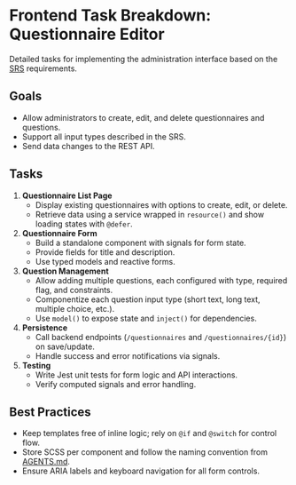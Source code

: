 # Frontend Task Breakdown: Questionnaire Editor

Detailed tasks for implementing the administration interface based on the [SRS](../srs.md) requirements.

## Goals
- Allow administrators to create, edit, and delete questionnaires and questions.
- Support all input types described in the SRS.
- Send data changes to the REST API.

## Tasks
1. **Questionnaire List Page**
   - Display existing questionnaires with options to create, edit, or delete.
   - Retrieve data using a service wrapped in `resource()` and show loading states with `@defer`.
2. **Questionnaire Form**
   - Build a standalone component with signals for form state.
   - Provide fields for title and description.
   - Use typed models and reactive forms.
3. **Question Management**
   - Allow adding multiple questions, each configured with type, required flag, and constraints.
   - Componentize each question input type (short text, long text, multiple choice, etc.).
   - Use `model()` to expose state and `inject()` for dependencies.
4. **Persistence**
   - Call backend endpoints (`/questionnaires` and `/questionnaires/{id}`) on save/update.
   - Handle success and error notifications via signals.
5. **Testing**
   - Write Jest unit tests for form logic and API interactions.
   - Verify computed signals and error handling.

## Best Practices
- Keep templates free of inline logic; rely on `@if` and `@switch` for control flow.
- Store SCSS per component and follow the naming convention from [AGENTS.md](../../AGENTS.md).
- Ensure ARIA labels and keyboard navigation for all form controls.

